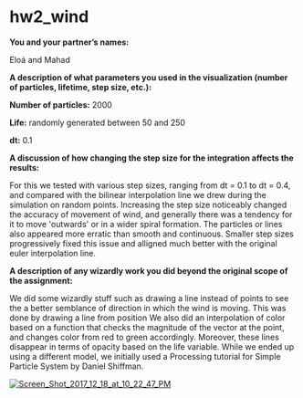 # hw2_wind

<b>You and your partner’s names:</b>

Eloá and Mahad

<b>A description of what parameters you used in the visualization (number of particles, lifetime, step size, etc.):</b>

<b>Number of particles:</b> 
  2000
  
<b>Life:</b> 
randomly generated between 50 and 250

<b>dt:</b> 
0.1

<b>A discussion of how changing the step size for the integration affects the results:</b>

For this we tested with various step sizes, ranging from dt = 0.1 to dt = 0.4, and compared with the bilinear interpolation line we drew during the simulation on random points. Increasing the step size noticeably changed the accuracy of movement of wind, and generally there was a tendency for it to move 'outwards' or in a wider spiral formation. The particles or lines also appeared more erratic than smooth and continuous. Smaller step sizes progressively fixed this issue and alligned much better with the original euler interpolation line.

<b>A description of any wizardly work you did beyond the original scope of the assignment:</b>
  
We did some wizardly stuff such as drawing a line instead of points to see the a better semblance of direction in which the wind is moving. This was done by drawing a line from position We also did an interpolation of color based on a function that checks the magnitude of the vector at the point, and changes color from red to green accordingly. Moreover, these lines disappear in terms of opacity based on the life variable. While we ended up using a different model, we initially used a Processing tutorial for Simple Particle System by Daniel Shiffman. 

<a href="https://ibb.co/b0fJKm"><img src="https://preview.ibb.co/bF6Es6/Screen_Shot_2017_12_18_at_10_22_47_PM.png" alt="Screen_Shot_2017_12_18_at_10_22_47_PM" border="0"></a>
